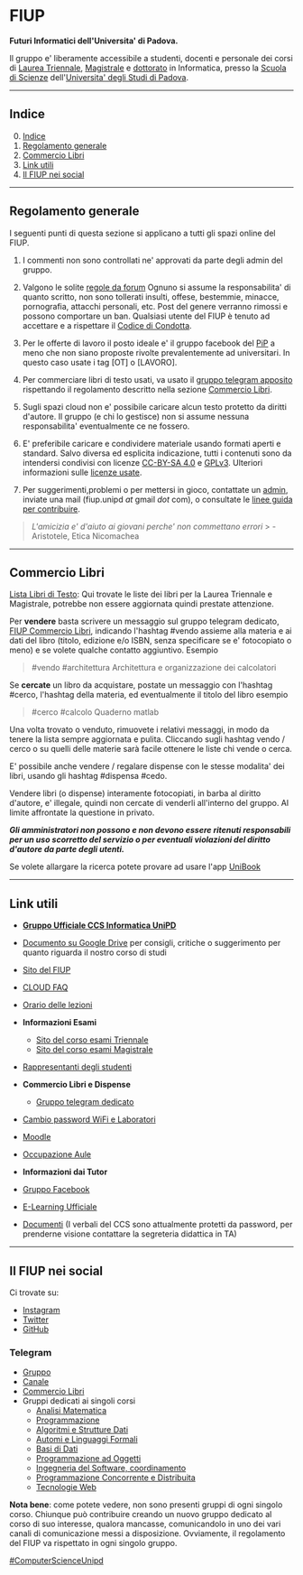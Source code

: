 # FIUP
**Futuri Informatici dell'Universita' di Padova.**

Il gruppo e' liberamente accessibile a studenti, docenti e personale dei corsi di [Laurea Triennale](http://informatica.math.unipd.it/laurea/index.html), [Magistrale](http://informatica.math.unipd.it/laureamagistrale/index.html) e [dottorato](http://informatica.math.unipd.it/dottorato/index.html) in Informatica, presso la [Scuola di Scienze](http://www.scienze.unipd.it/) dell'[Universita' degli Studi di Padova](http://www.unipd.it).

***

## Indice
0. [Indice](#indice)
1. [Regolamento generale](#regolamento-generale)  
2. [Commercio Libri](#commercio-libri)
3. [Link utili](#link-utili)
4. [Il FIUP nei social](#il-fiup-nei-social)


***

## Regolamento generale
I seguenti punti di questa sezione si applicano a tutti gli spazi online del FIUP.

1. I commenti non sono controllati ne' approvati da parte degli admin del gruppo.

2. Valgono le solite [regole da forum](http://it.wikipedia.org/wiki/Netiquette)
Ognuno si assume la responsabilita' di quanto scritto, non sono tollerati insulti, offese, bestemmie, minacce, pornografia, attacchi personali, etc.
Post del genere verranno rimossi e possono comportare un ban. Qualsiasi utente del FIUP è tenuto ad accettare e a rispettare il [Codice di Condotta](https://github.com/FIUP/Getting_Started/blob/master/CODE_OF_CONDUCT.md).

3. Per le offerte di lavoro il posto ideale e' il gruppo facebook del [PiP](https://www.facebook.com/groups/programmersinpadua/) a meno che non siano proposte rivolte prevalentemente ad universitari.
In questo caso usate i tag \[OT] o [LAVORO]\.

4. Per commerciare libri di testo usati, va usato il [gruppo telegram apposito](https://telegram.me/FIUPBooks) rispettando il regolamento descritto nella sezione [Commercio Libri](#commercio-libri).

5. Sugli spazi cloud non e' possibile caricare alcun testo protetto da diritti d'autore. Il gruppo (e chi lo gestisce) non si assume nessuna responsabilita' eventualmente ce ne fossero.

6. E' preferibile caricare e condividere materiale usando formati aperti e standard.
Salvo diversa ed esplicita indicazione, tutti i contenuti sono da intendersi condivisi con licenze [CC-BY-SA 4.0](https://creativecommons.org/licenses/by-sa/4.0/) e [GPLv3](https://www.gnu.org/licenses/gpl-3.0.en.html). Ulteriori informazioni sulle [licenze usate](https://github.com/FIUP/Getting_Started/blob/master/CONTRIBUTING.md#licenze-usate).

7. Per suggerimenti,problemi o per mettersi in gioco, contattate un [admin](https://facebook.com/groups/fiupd/admins), inviate una mail (fiup.unipd *at* gmail *dot* com), o consultate le [linee guida per contribuire](https://github.com/FIUP/Getting_Started/blob/master/CONTRIBUTING.md#come-posso-contribuire).

> *L'amicizia e' d'aiuto ai giovani perche' non commettano errori* > - Aristotele, Etica Nicomachea

***

## Commercio Libri

[Lista Libri di Testo](https://github.com/FIUP/Getting_Started/blob/master/lista%20libri.md): Qui trovate le liste dei libri per la Laurea Triennale e Magistrale, potrebbe non essere aggiornata quindi prestate attenzione.

Per **vendere** basta scrivere un messaggio sul gruppo telegram dedicato, [FIUP Commercio Libri](https://telegram.me/FIUPBooks), indicando l'hashtag #vendo assieme alla materia e ai dati del libro (titolo, edizione e/o ISBN, senza specificare se e' fotocopiato o meno) e se volete qualche contatto aggiuntivo.
 Esempio
> #vendo #architettura Architettura e organizzazione dei calcolatori

Se **cercate** un libro da acquistare, postate un messaggio con l'hashtag #cerco, l'hashtag della materia, ed eventualmente il titolo del libro esempio

>  #cerco #calcolo Quaderno matlab

Una volta trovato o venduto, rimuovete i relativi messaggi, in modo da tenere la lista sempre aggiornata e pulita. Cliccando sugli hashtag vendo / cerco o su quelli delle materie sarà facile ottenere le liste chi vende o cerca.

E' possibile anche vendere / regalare dispense con le stesse modalita' dei libri, usando gli hashtag #dispensa #cedo.

Vendere libri (o dispense) interamente fotocopiati, in barba al diritto d'autore, e' illegale, quindi non cercate di venderli all'interno del gruppo. Al limite affrontate la questione in privato.

**_Gli amministratori non possono e non devono essere ritenuti responsabili per un uso scorretto del servizio o per eventuali violazioni del diritto d'autore da parte degli utenti._**

Se volete allargare la ricerca potete provare ad usare l'app [UniBook](http://www.unibookapp.com/)

***

## Link utili

- **[Gruppo Ufficiale CCS Informatica UniPD](https://bit.ly/CSSInformaticaUniPD)**

- [Documento su Google Drive](https://bit.ly/ConsigliInformaticaUniPD) per consigli, critiche o
suggerimento per quanto riguarda il nostro corso di studi

- [Sito del FIUP](http://fiup.space/)

- [CLOUD FAQ](https://github.com/FIUP/Getting-Started/blob/master/CLOUD_FAQ.md)

- [Orario delle lezioni](http://bit.ly/2Fb7a16)
- **Informazioni Esami**
  - [Sito del corso esami Triennale](https://bit.ly/InfoEsamiLT)
  - [Sito del corso esami Magistrale](https://bit.ly/InfoEsamiLM)


- [Rappresentanti degli studenti](https://bit.ly/RappresentantiInformaticaUniPD)


- **Commercio Libri e Dispense**
  - [Gruppo telegram dedicato](https://telegram.me/FIUPBooks)

- [Cambio password WiFi e Laboratori](https://bit.ly/CambioPasswordInformaticaUniPD)

- [Moodle](http://bit.ly/2oyBuZ4)

- [Occupazione Aule](https://bit.ly/OccupazioneAuleInformaticaUniPD)


- **Informazioni dai Tutor**
- [Gruppo Facebook](https://bit.ly/GruppoTutorInformaticaUniPD)
- [E-Learning Ufficiale](https://bit.ly/InfoTutorInformaticaUniPD)

- [Documenti](http://bit.ly/DocumentiInformaticaUniPD) (I verbali del CCS sono attualmente protetti da password, per prenderne visione contattare la segreteria didattica in TA)

***

## Il FIUP nei social
Ci trovate su:
- [Instagram](https://www.instagram.com/fiupd/)
- [Twitter](https://twitter.com/fiupd)
- [GitHub](https://github.com/FIUP)

### Telegram
- [Gruppo](https://telegram.me/FIUPd)
- [Canale](https://telegram.me/infofromfiup)
- [Commercio Libri](https://telegram.me/FIUPBooks)
- Gruppi dedicati ai singoli corsi
  - [Analisi Matematica](https://t.me/joinchat/Afev3UAWaW0EpaabbOz4yQ)
  - [Programmazione](https://t.me/joinchat/CNmpL0LJL5CyHxOox9AZdw)
  - [Algoritmi e Strutture Dati](https://t.me/unipd_asd)
  - [Automi e Linguaggi Formali](https://t.me/joinchat/CCc5rEL9aeOT2jjcWpAv1w)
  - [Basi di Dati](https://t.me/basiunipd)
  - [Programmazione ad Oggetti](https://t.me/joinchat/BNm1e0Ob23PCMKIAnOoq4g)
  - [Ingegneria del Software, coordinamento](https://t.me/joinchat/AanuJ0fOSgYWMoBPmSh-WQ)
  - [Programmazione Concorrente e Distribuita](https://t.me/unipd_pcd)
  - [Tecnologie Web](https://t.me/joinchat/AlFSeEXIue0B_o1rDVSZKg)

**Nota bene**: come potete vedere, non sono presenti gruppi di ogni singolo corso.
Chiunque può contribuire creando un nuovo gruppo dedicato al corso di suo interesse, qualora mancasse, comunicandolo in uno dei vari canali di comunicazione messi a disposizione. Ovviamente, il regolamento del FIUP va rispettato in ogni singolo gruppo.

[#ComputerScienceUnipd](https://twitter.com/hashtag/ComputerScienceUnipd)
